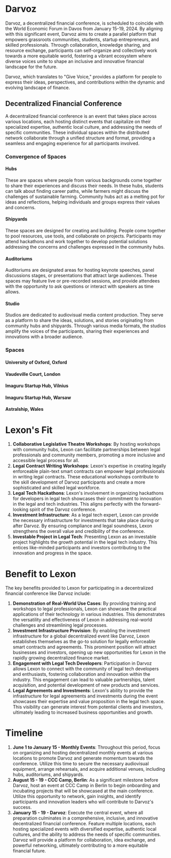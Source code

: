 # Darvoz

Darvoz, a decentralized financial conference, is scheduled to coincide with the World Economic Forum in Davos from January 15-19, 2024. By aligning with this significant event, Darvoz aims to create a parallel platform that empowers grassroots communities, students, startup entrepreneurs, and skilled professionals. Through collaboration, knowledge sharing, and resource exchange, participants can self-organize and collectively work towards a more equitable world, fostering a vibrant ecosystem where diverse voices unite to shape an inclusive and innovative financial landscape for the future.

Darvoz, which translates to "Give Voice," provides a platform for people to express their ideas, perspectives, and contributions within the dynamic and evolving landscape of finance.

## Decentralized Financial Conference

A decentralized financial conference is an event that takes place across various locations, each hosting distinct events that capitalize on their specialized expertise, authentic local culture, and addressing the needs of specific communities. These individual spaces within the distributed network collaborate through a unified structure and format, providing a seamless and engaging experience for all participants involved.

### Convergence of Spaces
#### Hubs
These are spaces where people from various backgrounds come together to share their experiences and discuss their needs. In these hubs, students can talk about finding career paths, while farmers might discuss the challenges of sustainable farming. Community hubs act as a melting pot for ideas and reflections, helping individuals and groups express their values and concerns.


#### Shipyards
These spaces are designed for creating and building. People come together to pool resources, use tools, and collaborate on projects. Participants may attend hackathons and work together to develop potential solutions addressing the concerns and challenges expressed in the community hubs.

#### Auditoriums
Auditoriums are designated areas for hosting keynote speeches, panel discussions stages, or presentations that attract large audiences. These spaces may feature live or pre-recorded sessions, and provide attendees with the opportunity to ask questions or interact with speakers as time allows.

#### Studio
Studios are dedicated to audiovisual media content production. They serve as a platform to share the ideas, solutions, and stories originating from community hubs and shipyards. Through various media formats, the studios amplify the voices of the participants, sharing their experiences and innovations with a broader audience.

### Spaces
#### University of Oxford, Oxford
#### Vaudeville Court, London
#### Imaguru Startup Hub, Vilnius
#### Imaguru Startup Hub, Warsaw
#### Astralship, Wales
# Lexon's Fit
1. **Collaborative Legislative Theatre Workshops**: By hosting workshops with community hubs, Lexon can facilitate partnerships between legal professionals and community members, promoting a more inclusive and accessible legal process for all.
2. **Legal Contract Writing Workshops**: Lexon's expertise in creating legally enforceable plain-text smart contracts can empower legal professionals in writing legal contracts. These educational workshops contribute to the skill development of Darvoz participants and create a more sophisticated and skilled legal workforce.
3. **Legal Tech Hackathons**: Lexon's involvement in organizing hackathons for developers in legal tech showcases their commitment to innovation in the legal and tech industries. This aligns perfectly with the forward-looking spirit of the Darvoz conference.
4. **Investment Infrastructure**: As a legal tech expert, Lexon can provide the necessary infrastructure for investments that take place during or after Darvoz. By ensuring compliance and legal soundness, Lexon strengthens the overall value and credibility of the conference.
5. **Investable Project in Legal Tech**: Presenting Lexon as an investable project highlights the growth potential in the legal tech industry. This entices like-minded participants and investors contributing to the innovation and progress in the space.

# Benefit to Lexon
The key benefits provided to Lexon for participating in a decentralized financial conference like Darvoz include:
1. **Demonstration of Real-World Use Cases**: By providing training and workshops to legal professionals, Lexon can showcase the practical applications of their technology in various industries. This demonstrates the versatility and effectiveness of Lexon in addressing real-world challenges and streamlining legal processes.
2. **Investment Infrastructure Provision**: By enabling the investment infrastructure for a global decentralized event like Darvoz, Lexon establishes themselves as the go-to solution for legally enforceable smart contracts and agreements. This prominent position will attract businesses and investors, opening up new opportunities for Lexon in the rapidly growing decentralized finance market.
3. **Engagement with Legal Tech Developers**: Participation in Darvoz allows Lexon to connect with the community of legal tech developers and enthusiasts, fostering collaboration and innovation within the industry. This engagement can lead to valuable partnerships, talent acquisition, and potential development of new products and services.
4. **Legal Agreements and Investments**: Lexon's ability to provide the infrastructure for legal agreements and investments during the event showcases their expertise and value proposition in the legal tech space. This visibility can generate interest from potential clients and investors, ultimately leading to increased business opportunities and growth.
# Timeline
1. **June 1 to January 15 - Monthly Events**: Throughout this period, focus on organizing and hosting decentralized monthly events at various locations to promote Darvoz and generate momentum towards the conference. Utilize this time to secure the necessary audiovisual equipment, arrange rehearsals, and acquire additional venues, including hubs, auditoriums, and shipyards.
2. **August 15 - 19 - CCC Camp, Berlin**: As a significant milestone before Darvoz, host an event at CCC Camp in Berlin to begin onboarding and incubating projects that will be showcased at the main conference. Utilize this opportunity to network, gain insights, and identify participants and innovation leaders who will contribute to Darvoz's success.
3. **January 15 - 19 - Darvoz**: Execute the central event, where all preparation culminates in a comprehensive, inclusive, and innovative decentralized financial conference. Feature multiple locations, each hosting specialized events with diversified expertise, authentic local cultures, and the ability to address the needs of specific communities. Darvoz will provide a platform for collaboration, idea exchange, and powerful networking, ultimately contributing to a more equitable financial future.
